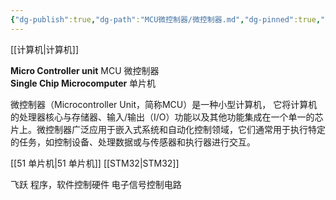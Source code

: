 ```yaml
---
{"dg-publish":true,"dg-path":"MCU微控制器/微控制器.md","dg-pinned":true,"permalink":"/MCU微控制器/微控制器/","pinned":true,"dgPassFrontmatter":true,"noteIcon":"","created":"2024-05-21T15:20:28.219+08:00","updated":"2024-06-21T16:37:14.775+08:00"}
---
```


[[计算机\|计算机]]

**Micro Controller unit**   MCU  微控制器   
**Single Chip Microcomputer**   单片机

微控制器（Microcontroller Unit，简称MCU）是一种小型计算机，
它将计算机的处理器核心与存储器、输入/输出（I/O）功能以及其他功能集成在一个单一的芯片上。微控制器广泛应用于嵌入式系统和自动化控制领域，它们通常用于执行特定的任务，如控制设备、处理数据或与传感器和执行器进行交互。

[[51 单片机\|51 单片机]]
[[STM32\|STM32]]

飞跃
程序，软件控制硬件 
电子信号控制电路


